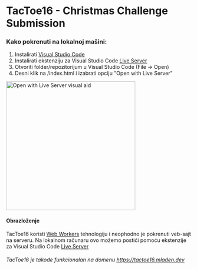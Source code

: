 # TacToe16 - Christmas Challenge Submission

### Kako pokrenuti na lokalnoj mašini:

1. Instalirati [Visual Studio Code](https://code.visualstudio.com/)
1. Instalirati ekstenziju za Visual Studio Code [Live Server](https://marketplace.visualstudio.com/items?itemName=ritwickdey.LiveServer)
3. Otvoriti folder/repozitorijum u Visual Studio Code (File -> Open)
4. Desni klik na /index.html i izabrati opciju "Open with Live Server"

<img src="https://draganovik.github.io/legacy/Screenshot%202021-01-05%20at%2002.37.40.png" alt="Open with Live Server visual aid" width="350"/>

#### Obrazloženje

TacToe16 koristi [Web Workers](https://developer.mozilla.org/en-US/docs/Web/API/Web_Workers_API/Using_web_workers) tehnologiju i neophodno je pokrenuti veb-sajt na serveru.
Na lokalnom računaru ovo možemo postići pomoću ekstenzije za Visual Studio Code [Live Server](https://marketplace.visualstudio.com/items?itemName=ritwickdey.LiveServer)

###### TacToe16 je takođe funkcionalan na domenu https://tactoe16.mladen.dev
